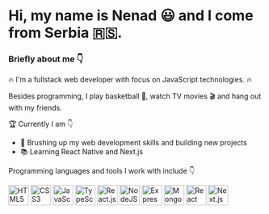 # Hi, my name is Nenad :smiley: and I come from Serbia 🇷🇸.

### Briefly about me :point_down:

:fire: I'm a fullstack web developer with focus on JavaScript technologies. :fire:

Besides programming, I play basketball :basketball:, watch TV movies :clapper: and hang out with my friends.

🏆 Currently I am :point_down:
- 💪 Brushing up my web development skills and building new projects
- :books: Learning React Native and Next.js

Programming languages and tools I work with include :point_down:

<p align="left">
  <img src="https://upload.wikimedia.org/wikipedia/commons/6/61/HTML5_logo_and_wordmark.svg" alt="HTML5 Logo" width="40" height="40">
  <img src="https://upload.wikimedia.org/wikipedia/commons/d/d5/CSS3_logo_and_wordmark.svg" alt="CSS3 Logo" width="40" height="40">
  <img src="https://upload.wikimedia.org/wikipedia/commons/6/6a/JavaScript-logo.png" alt="JavaScript Logo" width="40" height="40">
  <img src="https://upload.wikimedia.org/wikipedia/commons/f/f5/Typescript.svg" alt="TypeScript Logo" width="40" height="40">
  <img src="https://upload.wikimedia.org/wikipedia/commons/3/30/React_Logo_SVG.svg" alt="React.js Logo" width="40" height="40">
  <img src="https://upload.wikimedia.org/wikipedia/commons/d/d9/Node.js_logo.svg" alt="NodeJS Logo" width="40" height="40">
  <img src="https://miro.medium.com/v2/resize:fit:640/format:webp/1*d2zLEjERsrs1Rzk_95QU9A.png" alt="Express.js Logo" width="40" height="40">
  <img src="https://upload.wikimedia.org/wikipedia/en/5/5a/MongoDB_Fores-Green.svg" alt="MongoDB Logo" width="40" height="40">
  <img src="https://miro.medium.com/v2/resize:fit:1024/0*dhDZY5VlvfPB5WtZ.png" alt="React Native Logo" width="40" height="40">
  <img src="https://upload.wikimedia.org/wikipedia/commons/8/8e/Nextjs-logo.svg" alt="Next.js Logo" width="40" height="40">
</p>
